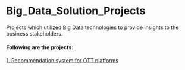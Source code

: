 # Big_Data_Solution_Projects
Projects which utilized Big Data technologies to provide insights to the business stakeholders.

#### Following are the projects:
[1. Recommendation system for OTT platforms](recommendation_system_for_OTT_platforms/)
